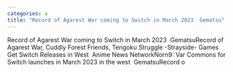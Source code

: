 ```yaml
---
categories: a
title: "Record of Agarest War coming to Switch in March 2023  Gematsu"
---
```

Record of Agarest War coming to Switch in March 2023&nbsp;&nbsp;GematsuRecord of Agarest War, Cuddly Forest Friends, Tengoku Struggle -Strayside- Games Get Switch Releases in West&nbsp;&nbsp;Anime News NetworkNorn9: Var Commons for Switch launches in March 2023 in the west&nbsp;&nbsp;GematsuRecord o